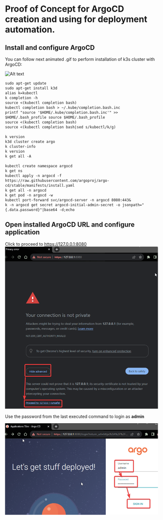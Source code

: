 # Proof of Concept for ArgoCD creation and using for deployment automation.

## Install and configure ArgoCD
You can follow next animated .gif to perform installation of k3s cluster with ArgoCD:

![Alt text](624466.gif)

    sudo apt-get update
    sudo apt-get install k3d
    alias k=kubectl
	k completion -h
    source <(kubectl completion bash)
    kubectl completion bash > ~/.kube/completion.bash.inc  
	printf "source '$HOME/.kube/completion.bash.inc'" >> $HOME/.bash_profile source $HOME/.bash_profile
	source <(kubectl completion bash)
	source <(kubectl completion bash|sed s/kubectl/k/g)

	k version
	k3d cluster create argo
	k cluster-info
	k version
	k get all -A

	kubectl create namespace argocd
	k get ns
	kubectl apply -n argocd -f https://raw.githubusercontent.com/argoproj/argo-cd/stable/manifests/install.yaml
	k get all -n argocd
	k get pod -n argocd -w
	kubectl port-forward svc/argocd-server -n argocd 8080:443&
	k -n argocd get secret argocd-initial-admin-secret -o jsonpath="{.data.password}"|base64 -d;echo

## Open installed ArgoCD URL and configure application
Click to proceed to https://127.0.0.1:8080
![Alt text](image.png)


Use the password from the last executed command to login as **admin**

![Alt text](image-1.png)